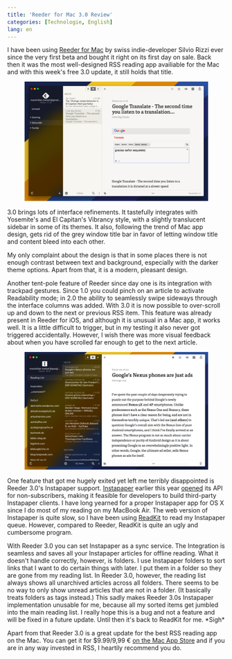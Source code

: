 ```yaml
---
title: 'Reeder for Mac 3.0 Review'
categories: [Technologie, English]
lang: en
---
```


I have been using [Reeder for Mac](http://reederapp.com/mac/) by swiss indie-developer Silvio Rizzi ever since the very first beta and bought it right on its first day on sale. Back then it was the most well-designed RSS reading app availiable for the Mac and with this week's free 3.0 update, it still holds that title. 

<figure><img src='/images/reeder30.png' /><figcaption></figcaption></figure>

3.0 brings lots of interface refinements. It tastefully integrates with Yosemite's and El Capitan's Vibrancy style, with a slightly translucent sidebar in some of its themes. It also, following the trend of Mac app design, gets rid of the grey window title bar in favor of letting window title and content bleed into each other. 

My only complaint about the design is that in some places there is not enough contrast between text and background, especially with the darker theme options. Apart from that, it is a modern, pleasant design. 

Another tent-pole feature of Reeder since day one is its integration with trackpad gestures. Since 1.0 you could pinch on an article to activate Readability mode; in 2.0 the ability to seamlessly swipe sideways through the interface columns was added. With 3.0 it is now possible to over-scroll up and down to the next or previous RSS item. This feature was already present in Reeder for iOS, and although it is unusual in a Mac app, it works well. It is a little difficult to trigger, but in my testing it also never got triggered accidentally. However, I wish there was more visual feedback about when you have scrolled far enough to get to the next article.

<figure><img src='/images/reeder302.png' /><figcaption></figcaption></figure>

One feature that got me hugely exited yet left me terribly disappointed is Reeder 3.0's Instapaper support. [Instapaper](https://www.instapaper.com/) earlier this year [opened](http://blog.instapaper.com/post/121774203371) its API for non-subscribers, making it feasible for developers to build third-party Instapaper clients. I have long yearned for a proper Instapaper app for OS X since I do most of my reading on my MacBook Air. The web version of Instapaper is quite slow, so I have been using [ReadKit](http://readkitapp.com/) to read my Instapaper queue. However, compared to Reeder, ReadKit is quite an ugly and cumbersome program. 

With Reeder 3.0 you can set Instapaper as a sync service. The Integration is seamless and saves all your Instapaper articles for offline reading. What it doesn't handle correctly, however, is folders. I use Instapaper folders to sort links that I want to do certain things with later. I put them in a folder so they are gone from my reading list. In Reeder 3.0, however, the reading list always shows all unarchived articles across all folders. There seems to be no way to only show unread articles that are not in a folder. (It basically treats folders as tags instead.) This sadly makes Reeder 3.0s Instapaper implementation unusable for me, because all my sorted items get jumbled into the main reading list. I really hope this is a bug and not a feature and will be fixed in a future update. Until then it's back to ReadKit for me. \*Sigh\*

Apart from that Reeder 3.0 is a great update for the best RSS reading app on the Mac. You can get it for $9.99/9,99 € [on the Mac App Store](https://itunes.apple.com/us/app/reeder-3/id880001334?ls=1&mt=12) and if you are in any way invested in RSS, I heartily recommend you do. 